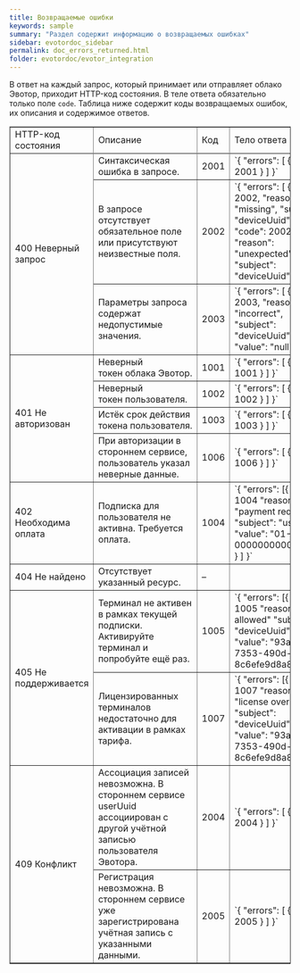 ```yaml
---
title: Возвращаемые ошибки
keywords: sample
summary: "Раздел содержит информацию о возвращаемых ошибках"
sidebar: evotordoc_sidebar
permalink: doc_errors_returned.html
folder: evotordoc/evotor_integration
---
```


В ответ на каждый запрос, который принимает или отправляет облако Эвотор, приходит HTTP-код состояния. В теле ответа обязательно только поле `code`. Таблица ниже содержит коды возвращаемых ошибок, их описания и содержимое ответов.

<table dir="ltr" border="1" cellspacing="0" cellpadding="10"><colgroup><col width="152"> <col width="285"> <col width="35"> <col width="297"></colgroup>

<tbody>

<tr>

<td style="text-align: left;">HTTP-код состояния</td>

<td style="text-align: left;">Описание</td>

<td style="text-align: left;">Код</td>

<td style="text-align: left;">Тело ответа</td>

</tr>

<tr>

<td colspan="1" rowspan="4">

<div>400 Неверный запрос</div>

</td>

</tr>

<tr>

<td>Синтаксическая ошибка в запросе.</td>

<td>2001</td>

<td>`{ "errors": [ { "code": 2001 } ] }`</td>

</tr>

<tr>

<td>В запросе отсутствует обязательное поле или присутствуют неизвестные поля.</td>

<td>2002</td>

<td>`{ "errors": [ { "code": 2002, "reason": "missing", "subject": "deviceUuid" }, { "code": 2002, "reason": "unexpected", "subject": "deviceUuid" } ] }`</td>

</tr>

<tr>

<td>Параметры запроса содержат недопустимые значения.</td>

<td>2003</td>

<td>`{ "errors": [ { "code": 2003, "reason": "incorrect", "subject": "deviceUuid", "value": "null" } ] }`</td>

</tr>

<tr>

<td colspan="1" rowspan="4">

<div>401 Не авторизован</div>

</td>

<td>Неверный токен облака Эвотор.</td>

<td>1001</td>

<td>`{ "errors": [ { "code": 1001 } ] }`</td>

</tr>

<tr>

<td>Неверный токен пользователя.</td>

<td>1002</td>

<td>`{ "errors": [ { "code": 1002 } ] }`</td>

</tr>

<tr>

<td>Истёк срок действия токена пользователя.</td>

<td>1003</td>

<td>`{ "errors": [ { "code": 1003 } ] }`</td>

</tr>

<tr>

<td>При авторизации в стороннем сервисе, пользователь указал неверные данные.</td>

<td>1006</td>

<td>`{ "errors": [ { "code": 1006 } ] }`</td>

</tr>

<tr>

<td>402 Необходима оплата</td>

<td>Подписка для пользователя не активна. Требуется оплата.</td>

<td>1004</td>

<td>`{ "errors": [{ "code": 1004 "reason": "payment required" "subject": "userUuid" "value": "01-000000000015463" } ] }`</td>

</tr>

<tr>

<td>404 Не найдено</td>

<td>Отсутствует указанный ресурс.</td>

<td>–</td>

</tr>

<tr>

<td colspan="1" rowspan="2">

<div>405 Не поддерживается</div>

</td>

<td>Терминал не активен в рамках текущей подписки. Активируйте терминал и попробуйте ещё раз.</td>

<td>1005</td>

<td>`{ "errors": [{ "code": 1005 "reason": "not allowed" "subject": "deviceUuid" "value": "93a9bfa3-7353-490d-aa54-8c6efe9d8a8f" } ] }`</td>

</tr>

<tr>

<td>Лицензированных терминалов недостаточно для активации в рамках тарифа.</td>

<td>1007</td>

<td>`{ "errors": [{ "code": 1007 "reason": "license overhead" "subject": "deviceUuid" "value": "93a9bfa3-7353-490d-aa54-8c6efe9d8a8f" } ] }`</td>

</tr>

<tr>

<td colspan="1" rowspan="2">

<div>409 Конфликт</div>

</td>

<td>Ассоциация записей невозможна. В стороннем сервисе userUuid ассоциирован с другой учётной записью пользователя Эвотора.</td>

<td>2004</td>

<td>`{ "errors": [ { "code": 2004 } ] }`</td>

</tr>

<tr>

<td style="text-align: left;">Регистрация невозможна. В стороннем сервисе уже зарегистрирована учётная запись с указанными данными.</td>

<td style="text-align: left;">2005</td>

<td style="text-align: left;">`{ "errors": [ { "code": 2005 } ] }`</td>

</tr>

</tbody>

</table>
